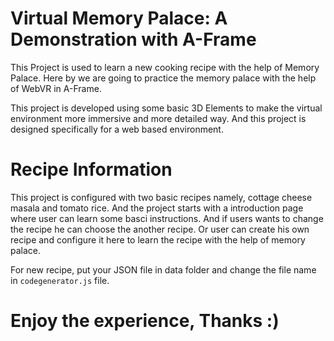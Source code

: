 # Virtual Memory Palace: A Demonstration with A-Frame
This Project is used to learn a new cooking recipe with the help of Memory Palace. Here by we are going to practice the memory palace with the help of WebVR in A-Frame.

This project is developed using some basic 3D Elements to make the virtual environment more immersive and more detailed way. And this project is designed specifically for a web based environment. 

# Recipe Information
This project is configured with two basic recipes namely, cottage cheese masala and tomato rice. And the project starts with a introduction page where user can learn some basci instructions. And if users wants to change the recipe he can choose the another recipe. Or user can create his own recipe and configure it here to learn the recipe with the help of memory palace.

For new recipe, put your JSON file in data folder and change the file name in `codegenerator.js` file.

# Enjoy the experience, Thanks :)
